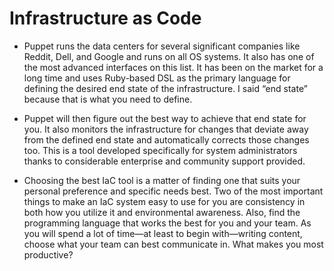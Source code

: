 # Infrastructure as Code


- Puppet runs the data centers for several significant companies like Reddit, Dell, and Google and runs on all OS systems. It also has one of the most advanced interfaces on this list. It has been on the market for a long time and uses Ruby-based DSL as the primary language for defining the desired end state of the infrastructure. I said “end state” because that is what you need to define.
- Puppet will then figure out the best way to achieve that end state for you. It also monitors the infrastructure for changes that deviate away from the defined end state and automatically corrects those changes too. This is a tool developed specifically for system administrators thanks to considerable enterprise and community support provided.

- Choosing the best IaC tool is a matter of finding one that suits your personal preference and specific needs best. Two of the most important things to make an IaC system easy to use for you are consistency in both how you utilize it and environmental awareness. Also, find the programming language that works the best for you and your team. As you will spend a lot of time—at least to begin with—writing content, choose what your team can best communicate in. What makes you most productive?